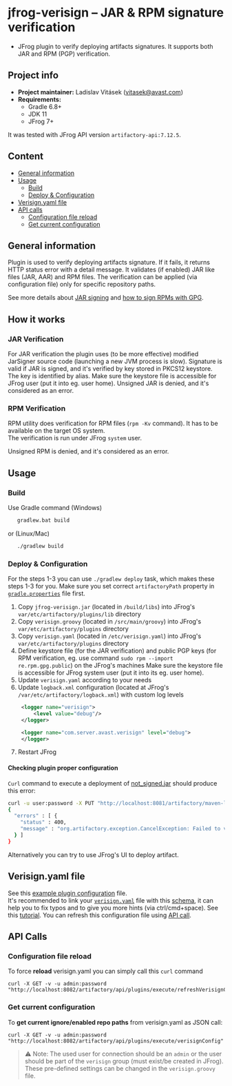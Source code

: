 # jfrog-verisign – JAR & RPM  signature verification 

- JFrog plugin to verify deploying artifacts signatures. It supports both JAR and RPM (PGP) verification. 

## Project info
- **Project maintainer:** Ladislav Vitásek ([vitasek@avast.com](mailto:vitasek/@/avast.com))
- **Requirements:**
    * Gradle 6.8+
    * JDK 11
    * JFrog 7+

It was tested with JFrog API version `artifactory-api:7.12.5`.  

## Content
[//]: https://imthenachoman.github.io/nGitHubTOC
[//]: https://ecotrust-canada.github.io/markdown-toc/

- [General information](#general-information)
- [Usage](#usage)
    - [Build](#build)
    - [Deploy & Configuration](#deploy--configuration)
- [Verisign.yaml file](#verisignyaml-file)
- [API calls](#api-calls)
   - [Configuration file reload](#configuration-file-reload)
   - [Get current configuration](#get-current-configuration) 

## General information
Plugin is used to verify deploying artifacts signature. If it fails, it returns HTTP status error with a detail message. 
It validates (if enabled) JAR like files (JAR, AAR) and RPM files.
The verification can be applied (via configuration file) only for specific repository paths. 

See more details about [JAR signing](https://docs.oracle.com/javase/tutorial/deployment/jar/signing.html) and [how to sign RPMs with GPG](https://access.redhat.com/articles/3359321).

## How it works

### JAR Verification
For JAR verification the plugin uses (to be more effective) modified JarSigner source code (launching a new JVM process is slow).
Signature is valid if JAR is signed, and it's verified by key stored in PKCS12 keystore. The key is identified by alias.
Make sure the keystore file is accessible for JFrog user (put it into eg. user home).
Unsigned JAR is denied, and it's considered as an error.  

### RPM Verification
RPM utility does verification for RPM files (`rpm -Kv` command). It has to be available on the target OS system.  
The verification is run under JFrog `system` user. 

Unsigned RPM is denied, and it's considered as an error.

## Usage

### Build
Use Gradle command (Windows) 
```bash
   gradlew.bat build
```
or (Linux/Mac)
```bash
   ./gradlew build
```


### Deploy & Configuration
For the steps 1-3 you can use `./gradlew deploy` task, which makes these steps 1-3 for you. Make sure you set correct `artifactoryPath` property in [`gradle.properties`](gradle.properties) file first.

1. Copy `jfrog-verisign.jar` (located in `/build/libs`) into JFrog's `var/etc/artifactory/plugins/lib` directory
2. Copy `verisign.groovy` (located in `/src/main/groovy`) into JFrog's `var/etc/artifactory/plugins`  directory
3. Copy `verisign.yaml` (located in `/etc/verisign.yaml`) into JFrog's `var/etc/artifactory/plugins`  directory
4. Define keystore file (for the JAR verification) and public PGP keys (for RPM verification, eg. use command `sudo rpm --import re.rpm.gpg.public`) on the JFrog's machines
   Make sure the keystore file is accessible for JFrog system user (put it into its eg. user home).
5. Update `verisign.yaml` according to your needs
6. Update `logback.xml` configuration (located at JFrog's `/var/etc/artifactory/logback.xml`) with custom log levels
   ```xml
    <logger name="verisign">
        <level value="debug"/>
    </logger>

    <logger name="com.server.avast.verisign" level="debug">
    </logger>
   ```
7. Restart JFrog

#### Checking plugin proper configuration
`Curl` command to execute a deployment of [not_signed.jar](src/test/resources/signed-jar/not_signed.jar) should produce this error:
```bash
curl -u user:password -X PUT "http://localhost:8081/artifactory/maven-local/my/new/artifact/directory/not_signed.jar" -T not_signed.jar
{
  "errors" : [ {
    "status" : 400,
    "message" : "org.artifactory.exception.CancelException: Failed to verify JAR artifact: maven-local/my/new/artifact/directory/not_signed.jar . Error(s): jar is unsigned.\n\nGo to https://xyz for more help.\n"
  } ]
}
```

Alternatively you can try to use JFrog's UI to deploy artifact. 

## Verisign.yaml file
See this [example plugin configuration](/etc/verisign.yaml) file.  
It's recommended to link your [`verisign.yaml`](/etc/verisign.yaml) file with this [schema](/etc/verisign-schema.json), it can help you to fix typos and to give you more hints (via ctrl/cmd+space).
See this [tutorial](https://www.jetbrains.com/help/idea/2021.1/json.html?utm_source=product&utm_medium=link&utm_campaign=IU&utm_content=2021.1#ws_json_schema_add_custom).
You can refresh this configuration file using [API call](#configuration-file-reload).

## API Calls
### Configuration file reload
To force **reload** verisign.yaml you can simply call this `curl` command
```
curl -X GET -v -u admin:password "http://localhost:8082/artifactory/api/plugins/execute/refreshVerisignConfig"
```
### Get current configuration
To **get current ignore/enabled repo paths** from verisign.yaml as JSON call:
```
curl -X GET -v -u admin:password "http://localhost:8082/artifactory/api/plugins/execute/verisignConfig"
```

> ⚠ Note: The used user for connection should be an `admin` or the user should be part of the `verisign` group (must exist/be created in JFrog). These pre-defined settings can be changed in the `verisign.groovy` file. 

